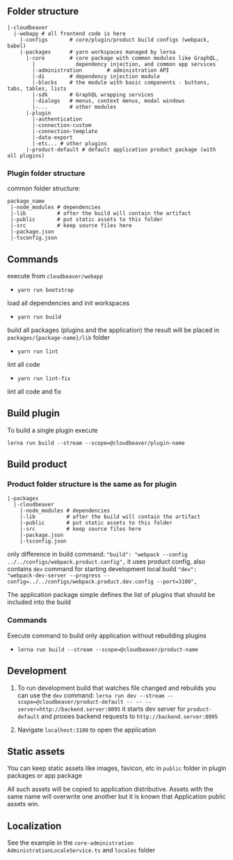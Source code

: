 ## Folder structure
```
|-cloudbeaver
  |-webapp # all frontend code is here
    |-configs       # core/plugin/product build configs (webpack, babel)
    |-packages      # yarn workspaces managed by lerna
      |-core        # core package with common modules like GraphQL, 
        |             dependency injection, and common app services
        |-administration        # administration API
        |-di        # dependency injection module
        |-blocks    # the module with basic components - buttons, tabs, tables, lists
        |-sdk       # GraphQL wrapping services
        |-dialogs   # menus, context menus, modal windows
        |-...       # other modules
      |-plugin
        |-authentication
        |-connection-custom
        |-connection-template
        |-data-export
        |-etc... # other plugins
      |-product-default # default application product package (with all plugins)
```
### Plugin folder structure
common folder structure:
```
package_name
 |-node_modules # dependencies
 |-lib          # after the build will contain the artifact
 |-public       # put static assets to this folder
 |-src          # keep source files here
 |-package.json
 |-tsconfig.json
```

## Commands
execute from `cloudbeaver/webapp`

* ```yarn run bootstrap```

load all dependencies and init workspaces

* ```yarn run build```

build all packages (plugins and the application) the result will be placed in `packages/{package-name}/lib` folder

* ```yarn run lint```

lint all code

* ```yarn run lint-fix```

lint all code and fix

## Build plugin
To build a single plugin execute
```
lerna run build --stream --scope=@cloudbeaver/plugin-name
```

## Build product
### Product folder structure is the same as for plugin
```
|-packages
  |-cloudbeaver
    |-node_modules # dependencies
    |-lib          # after the build will contain the artifact
    |-public       # put static assets to this folder
    |-src          # keep source files here
    |-package.json
    |-tsconfig.json
```
only difference in build command: `"build": "webpack --config ../../configs/webpack.product.config",` it uses product config, also contains `dev` command for starting development local build `"dev": "webpack-dev-server --progress --config=../../configs/webpack.product.dev.config --port=3100",`

The application package simple defines the list of plugins that should be included into the build
### Commands
Execute command to build only application without rebuilding plugins
* `lerna run build --stream --scope=@cloudbeaver/product-name`

## Development
1. To run development build that watches file changed and rebuilds you can use the `dev` command:
`lerna run dev --stream --scope=@cloudbeaver/product-default -- -- --server=http://backend.server:8095`
it starts dev server for `product-default` and proxies backend requests to `http://backend.server:8095`

2. Navigate `localhost:3100` to open the application

## Static assets
You can keep static assets like images, favicon, etc in `public` folder in plugin packages or app package

All such assets will be copied to application distributive. Assets with the same name will overwrite one another but it is known that Application public assets win.

## Localization
See the example in the `core-administration` `AdministrationLocaleService.ts` and `locales` folder